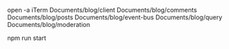open -a iTerm Documents/blog/client Documents/blog/comments Documents/blog/posts Documents/blog/event-bus Documents/blog/query Documents/blog/moderation

npm run start
